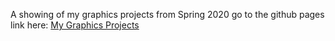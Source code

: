 A showing of my graphics projects from Spring 2020
go to the github pages link here: [My Graphics Projects](https://brad-davis.github.io/GraphicsSpring2020/)
